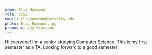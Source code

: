 ```yaml
---
name: Ella Hammond
role: UCS2
email: ellahammond@berkeley.edu
photo: Ella_Hammond.jpg
pronouns: Any Pronouns
---
```

Hi everyone! I'm a senior studying Computer Science. This is my first semester as a TA. Looking forward to a good semester!
